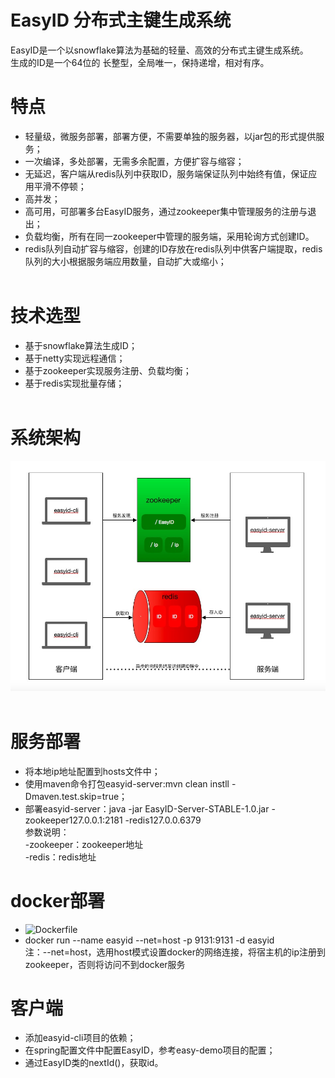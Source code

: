 # EasyID 分布式主键生成系统

EasyID是一个以snowflake算法为基础的轻量、高效的分布式主键生成系统。<br/>
生成的ID是一个64位的 长整型，全局唯一，保持递增，相对有序。<br/>


# 特点

 - 轻量级，微服务部署，部署方便，不需要单独的服务器，以jar包的形式提供服务；<br/>
 - 一次编译，多处部署，无需多余配置，方便扩容与缩容；<br/>
 - 无延迟，客户端从redis队列中获取ID，服务端保证队列中始终有值，保证应用平滑不停顿；<br/>
 - 高并发；<br/>
 - 高可用，可部署多台EasyID服务，通过zookeeper集中管理服务的注册与退出；<br/>
 - 负载均衡，所有在同一zookeeper中管理的服务端，采用轮询方式创建ID。<br/>
 - redis队列自动扩容与缩容，创建的ID存放在redis队列中供客户端提取，redis队列的大小根据服务端应用数量，自动扩大或缩小；<br/>
  
  
# 技术选型

 - 基于snowflake算法生成ID；<br/>
 - 基于netty实现远程通信；<br/>
 - 基于zookeeper实现服务注册、负载均衡；<br/>
 - 基于redis实现批量存储；<br/>
  
  
# 系统架构

   ![image](https://github.com/fup1990/EasyID/blob/master/EasyID%E7%B3%BB%E7%BB%9F%E6%9E%B6%E6%9E%84%E5%9B%BE.png)
  
# 服务部署

 - 将本地ip地址配置到hosts文件中；<br/>
 - 使用maven命令打包easyid-server:mvn clean instll -Dmaven.test.skip=true；<br/>
 - 部署easyid-server：java -jar EasyID-Server-STABLE-1.0.jar -zookeeper127.0.0.1:2181 -redis127.0.0.6379<br/>
 参数说明：<br/>
  -zookeeper：zookeeper地址<br/>
  -redis：redis地址<br/>

# docker部署
 - ![Dockerfile](https://github.com/fup1990/EasyID/blob/master/Dockerfile)
 - docker run --name easyid --net=host -p 9131:9131 -d easyid<br/>
 注：--net=host，选用host模式设置docker的网络连接，将宿主机的ip注册到zookeeper，否则将访问不到docker服务
  

# 客户端

 - 添加easyid-cli项目的依赖；<br/>
 - 在spring配置文件中配置EasyID，参考easy-demo项目的配置；<br/>
 - 通过EasyID类的nextId()，获取id。<br/>
